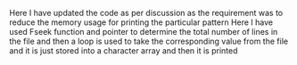 Here I have updated the code as per discussion as the requirement was to reduce the memory usage for printing the particular pattern 
Here I have used Fseek function and pointer  to determine the total number of lines in the file and then a loop is used to take the corresponding value from the file and it is just stored into a character array and then  it is printed
